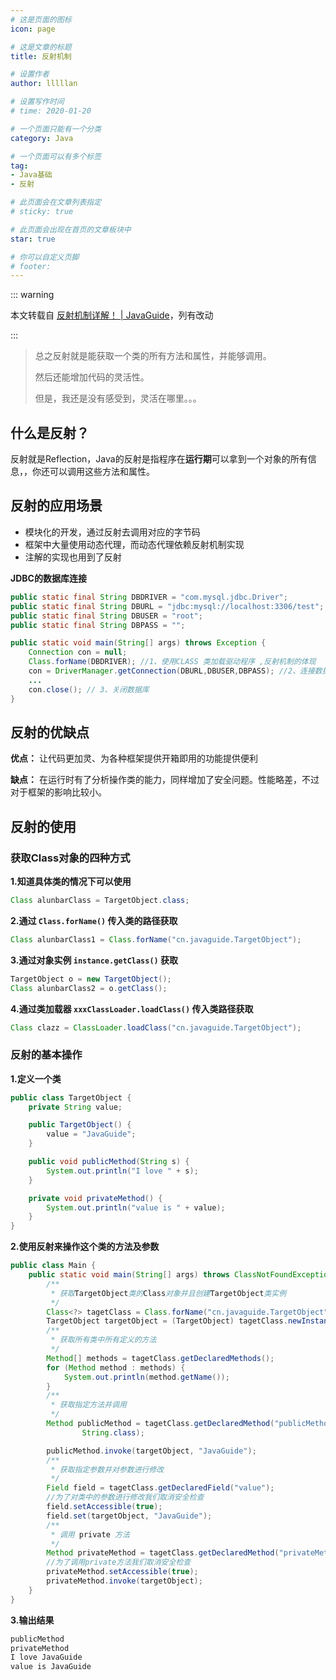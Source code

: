 ```yaml
---
# 这是页面的图标
icon: page

# 这是文章的标题
title: 反射机制

# 设置作者
author: lllllan

# 设置写作时间
# time: 2020-01-20

# 一个页面只能有一个分类
category: Java

# 一个页面可以有多个标签
tag:
- Java基础
- 反射

# 此页面会在文章列表指定
# sticky: true

# 此页面会出现在首页的文章板块中
star: true

# 你可以自定义页脚
# footer: 
---
```




::: warning

本文转载自 [反射机制详解！ | JavaGuide](https://javaguide.cn/java/basis/反射机制详解/)，列有改动

:::



> 总之反射就是能获取一个类的所有方法和属性，并能够调用。
>
> 然后还能增加代码的灵活性。
>
> 
>
> 但是，我还是没有感受到，灵活在哪里。。。

## 什么是反射？

反射就是Reflection，Java的反射是指程序在**运行期**可以拿到一个对象的所有信息，，你还可以调用这些方法和属性。



## 反射的应用场景

- 模块化的开发，通过反射去调用对应的字节码
- 框架中大量使用动态代理，而动态代理依赖反射机制实现
- 注解的实现也用到了反射



**JDBC的数据库连接**

```java
public static final String DBDRIVER = "com.mysql.jdbc.Driver";  
public static final String DBURL = "jdbc:mysql://localhost:3306/test";  
public static final String DBUSER = "root";  
public static final String DBPASS = "";  

public static void main(String[] args) throws Exception {  
    Connection con = null;
    Class.forName(DBDRIVER); //1、使用CLASS 类加载驱动程序 ,反射机制的体现 
    con = DriverManager.getConnection(DBURL,DBUSER,DBPASS); //2、连接数据库  
    ...
    con.close(); // 3、关闭数据库  
}  
```



## 反射的优缺点

**优点：** 让代码更加灵、为各种框架提供开箱即用的功能提供便利

**缺点：** 在运行时有了分析操作类的能力，同样增加了安全问题。性能略差，不过对于框架的影响比较小。



## 反射的使用



### 获取Class对象的四种方式



**1.知道具体类的情况下可以使用**

```java
Class alunbarClass = TargetObject.class;
```



**2.通过 `Class.forName()` 传入类的路径获取**

```java
Class alunbarClass1 = Class.forName("cn.javaguide.TargetObject");
```



**3.通过对象实例 `instance.getClass()` 获取**

```java
TargetObject o = new TargetObject();
Class alunbarClass2 = o.getClass();
```



**4.通过类加载器 `xxxClassLoader.loadClass()` 传入类路径获取**

```java
Class clazz = ClassLoader.loadClass("cn.javaguide.TargetObject");
```



### 反射的基本操作



**1.定义一个类**

```java
public class TargetObject {
    private String value;

    public TargetObject() {
        value = "JavaGuide";
    }

    public void publicMethod(String s) {
        System.out.println("I love " + s);
    }

    private void privateMethod() {
        System.out.println("value is " + value);
    }
}
```



**2.使用反射来操作这个类的方法及参数**

```java
public class Main {
    public static void main(String[] args) throws ClassNotFoundException, NoSuchMethodException, IllegalAccessException, InstantiationException, InvocationTargetException, NoSuchFieldException {
        /**
         * 获取TargetObject类的Class对象并且创建TargetObject类实例
         */
        Class<?> tagetClass = Class.forName("cn.javaguide.TargetObject");
        TargetObject targetObject = (TargetObject) tagetClass.newInstance();
        /**
         * 获取所有类中所有定义的方法
         */
        Method[] methods = tagetClass.getDeclaredMethods();
        for (Method method : methods) {
            System.out.println(method.getName());
        }
        /**
         * 获取指定方法并调用
         */
        Method publicMethod = tagetClass.getDeclaredMethod("publicMethod",
                String.class);

        publicMethod.invoke(targetObject, "JavaGuide");
        /**
         * 获取指定参数并对参数进行修改
         */
        Field field = tagetClass.getDeclaredField("value");
        //为了对类中的参数进行修改我们取消安全检查
        field.setAccessible(true);
        field.set(targetObject, "JavaGuide");
        /**
         * 调用 private 方法
         */
        Method privateMethod = tagetClass.getDeclaredMethod("privateMethod");
        //为了调用private方法我们取消安全检查
        privateMethod.setAccessible(true);
        privateMethod.invoke(targetObject);
    }
}
```



**3.输出结果**

```java
publicMethod
privateMethod
I love JavaGuide
value is JavaGuide
```

